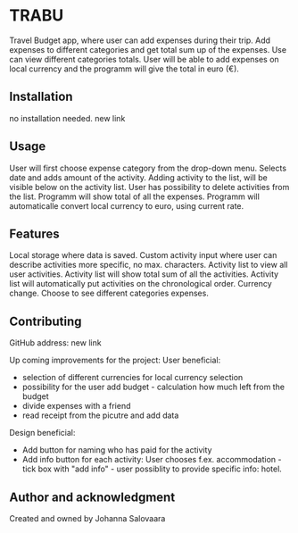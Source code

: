 # TRABU

Travel Budget app, where user can add expenses during their trip. Add expenses to different categories and get total sum up of the expenses. Use can view different categories totals. 
User will be able to add expenses on local currency and the programm will give the total in euro (€).

## Installation
no installation needed.
new link


## Usage

User will first choose expense category from the drop-down menu. Selects date and adds amount of the activity.
Adding activity to the list, will be visible below on the activity list.
User has possibility to delete activities from the list. 
Programm will show total of all the expenses. 
Programm will automaticalle convert local currency to euro, using current rate. 

## Features

Local storage where data is saved. Custom activity input where user can describe activities more specific, no max. characters. Activity list to view all user activities. Activity list will show total sum of all the activities.
Activity list will automatically put activities on the chronological order.
Currency change.
Choose to see different categories expenses.

## Contributing

GitHub address: new link

Up coming improvements for the project: 
User beneficial:
- selection of different currencies for local currency selection
- possibility for the user add budget - calculation how much left from the budget
- divide expenses with a friend
- read receipt from the picutre and add data 

Design beneficial:
- Add button for naming who has paid for the activity
- Add info button for each activity: User chooses f.ex. accommodation - tick box with "add info" - user possiblity to provide specific info: hotel.
## Author and acknowledgment
Created and owned by Johanna Salovaara

